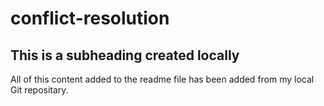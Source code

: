 # conflict-resolution

## This is a subheading created locally

All of this content added to the readme file has been added from my local Git repositary. 